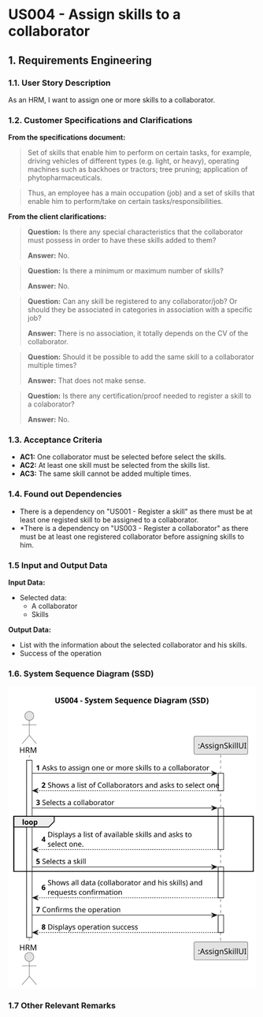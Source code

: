 # US004 - Assign skills to a collaborator

## 1. Requirements Engineering

### 1.1. User Story Description

As an HRM, I want to assign one or more skills to a collaborator.

### 1.2. Customer Specifications and Clarifications

**From the specifications document:**

> Set of skills that enable him to perform on certain tasks, for example, driving vehicles of different types (e.g.
> light, or heavy), operating machines such as backhoes or tractors; tree pruning; application of phytopharmaceuticals.

> Thus, an employee has a main occupation (job) and a set of skills that enable him to perform/take on certain
> tasks/responsibilities.

**From the client clarifications:**

> **Question:** Is there any special characteristics that the collaborator must possess in order to have these skills
> added to them?
>
> **Answer:** No.

> **Question:** Is there a minimum or maximum number of skills?
>
> **Answer:** No.

> **Question:** Can any skill be registered to any collaborator/job? Or should they be associated in categories in
> association with a specific job?
>
> **Answer:** There is no association, it totally depends on the CV of the collaborator.

> **Question:** Should it be possible to add the same skill to a collaborator multiple times?
>
> **Answer:** That does not make sense.

> **Question:** Is there any certification/proof needed to register a skill to a colaborator?
>
> **Answer:** No.

### 1.3. Acceptance Criteria

* **AC1:** One collaborator must be selected before select the skills.
* **AC2:** At least one skill must be selected from the skills list.
* **AC3:** The same skill cannot be added multiple times.

### 1.4. Found out Dependencies

* There is a dependency on "US001 - Register a skill" as there must be at least one registed skill to be assigned to a
  collaborator.
* *There is a dependency on "US003 - Register a collaborator" as there must be at least one registered collaborator
  before assigning skills to him.

### 1.5 Input and Output Data

**Input Data:**

* Selected data:
    * A collaborator
    * Skills

**Output Data:**

* List with the information about the selected collaborator and his skills.
* Success of the operation

### 1.6. System Sequence Diagram (SSD)

![System Sequence Diagram](svg/us004-system-sequence-diagram.svg)

### 1.7 Other Relevant Remarks


